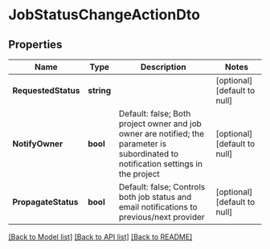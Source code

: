 # JobStatusChangeActionDto

## Properties
Name | Type | Description | Notes
------------ | ------------- | ------------- | -------------
**RequestedStatus** | **string** |  | [optional] [default to null]
**NotifyOwner** | **bool** | Default: false; Both project owner and job owner are notified;                     the parameter is subordinated to notification settings in the project | [optional] [default to null]
**PropagateStatus** | **bool** | Default: false;         Controls both job status and email notifications to previous/next provider | [optional] [default to null]

[[Back to Model list]](../README.md#documentation-for-models) [[Back to API list]](../README.md#documentation-for-api-endpoints) [[Back to README]](../README.md)


